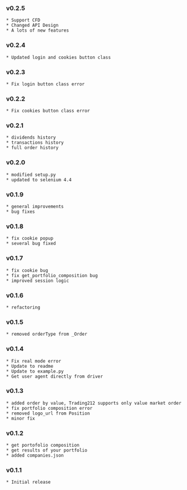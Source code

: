 ### v0.2.5

    * Support CFD
    * Changed API Design
    * A lots of new features

### v0.2.4

    * Updated login and cookies button class

### v0.2.3

    * Fix login button class error

### v0.2.2

    * Fix cookies button class error

### v0.2.1

    * dividends history
    * transactions history
    * full order history

### v0.2.0

    * modified setup.py
    * updated to selenium 4.4

### v0.1.9

    * general improvements
    * bug fixes

### v0.1.8

    * fix cookie popup
    * several bug fixed

### v0.1.7

    * fix cookie bug
    * fix get_portfolio_composition bug
    * improved session logic

### v0.1.6

    * refactoring

### v0.1.5

    * removed orderType from _Order

### v0.1.4

    * Fix real mode error
    * Update to readme
    * Update to example.py
    * Get user agent directly from driver

### v0.1.3

    * added order by value, Trading212 supports only value market order
    * fix portfolio composition error
    * removed logo_url from Position
    * minor fix

### v0.1.2

    * get portofolio composition
    * get results of your portfolio
    * added companies.json

### v0.1.1

    * Initial release